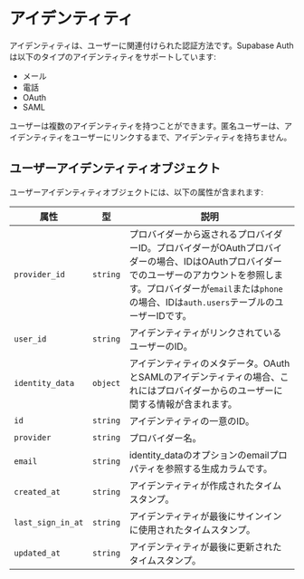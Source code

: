 # アイデンティティ

アイデンティティは、ユーザーに関連付けられた認証方法です。Supabase Authは以下のタイプのアイデンティティをサポートしています:

- メール
- 電話
- OAuth
- SAML

ユーザーは複数のアイデンティティを持つことができます。匿名ユーザーは、アイデンティティをユーザーにリンクするまで、アイデンティティを持ちません。

## ユーザーアイデンティティオブジェクト

ユーザーアイデンティティオブジェクトには、以下の属性が含まれます:

| 属性 | 型 | 説明 |
|-----------|------|-------------|
| `provider_id` | `string` | プロバイダーから返されるプロバイダーID。プロバイダーがOAuthプロバイダーの場合、IDはOAuthプロバイダーでのユーザーのアカウントを参照します。プロバイダーが`email`または`phone`の場合、IDは`auth.users`テーブルのユーザーIDです。 |
| `user_id` | `string` | アイデンティティがリンクされているユーザーのID。 |
| `identity_data` | `object` | アイデンティティのメタデータ。OAuthとSAMLのアイデンティティの場合、これにはプロバイダーからのユーザーに関する情報が含まれます。 |
| `id` | `string` | アイデンティティの一意のID。 |
| `provider` | `string` | プロバイダー名。 |
| `email` | `string` | identity_dataのオプションのemailプロパティを参照する生成カラムです。 |
| `created_at` | `string` | アイデンティティが作成されたタイムスタンプ。 |
| `last_sign_in_at` | `string` | アイデンティティが最後にサインインに使用されたタイムスタンプ。 |
| `updated_at` | `string` | アイデンティティが最後に更新されたタイムスタンプ。 |
